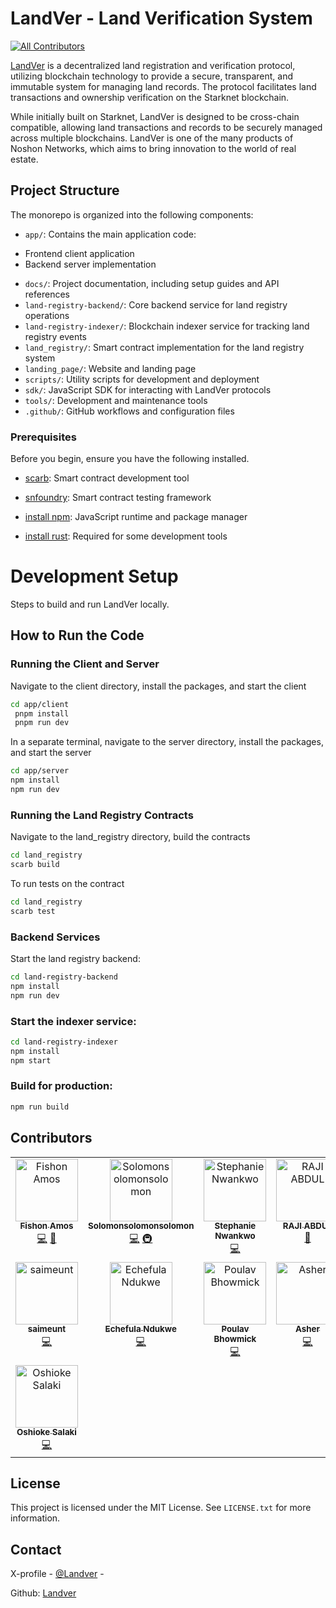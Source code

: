 # LandVer - Land Verification System

<!-- ALL-CONTRIBUTORS-BADGE:START - Do not remove or modify this section -->
[![All Contributors](https://img.shields.io/badge/all_contributors-15-orange.svg?style=flat-square)](https://github.com/NoshonNetworks/landver/graphs/contributors)
<!-- ALL-CONTRIBUTORS-BADGE:END -->

[LandVer](https://landver.net/) is a decentralized land registration and verification protocol, utilizing blockchain technology to provide a secure, transparent, and immutable system for managing land records. The protocol facilitates land transactions and ownership verification on the Starknet blockchain.

While initially built on Starknet, LandVer is designed to be cross-chain compatible, allowing land transactions and records to be securely managed across multiple blockchains. LandVer is one of the many products of Noshon Networks, which aims to bring innovation to the world of real estate.

## Project Structure

The monorepo is organized into the following components:

- `app/`: Contains the main application code:

* Frontend client application
* Backend server implementation

- `docs/`: Project documentation, including setup guides and API references
- `land-registry-backend/`: Core backend service for land registry operations
- `land-registry-indexer/`: Blockchain indexer service for tracking land registry events
- `land_registry/`: Smart contract implementation for the land registry system
- `landing_page/`: Website and landing page
- `scripts/`: Utility scripts for development and deployment
- `sdk/`: JavaScript SDK for interacting with LandVer protocols
- `tools/`: Development and maintenance tools
- `.github/`: GitHub workflows and configuration files


### Prerequisites

Before you begin, ensure you have the following installed. 

- [scarb](https://docs.swmansion.com/scarb/docs.html): Smart contract development tool

- [snfoundry](https://book.getfoundry.sh/getting-started/installation): Smart contract testing framework
- [install npm](https://docs.npmjs.com/downloading-and-installing-node-js-and-npm): JavaScript runtime and package manager
- [install rust](https://www.rust-lang.org/tools/install): Required for some development tools


# Development Setup
 
Steps to build and run LandVer locally.

## How to Run the Code

### Running the Client and Server

 Navigate to the client directory, install the packages, and start the client
```bash 
cd app/client
 pnpm install 
 pnpm run dev
```
 In a separate terminal, navigate to the server directory, install the packages, and start the server

```bash
cd app/server
npm install
npm run dev
```


### Running the Land Registry Contracts

 Navigate to the land_registry directory, build the contracts

```bash
cd land_registry
scarb build
```
 To run tests on the contract

```bash
cd land_registry
scarb test
```

### Backend Services

Start the land registry backend:

```bash
cd land-registry-backend
npm install
npm run dev
```

### Start the indexer service:

```bash
cd land-registry-indexer
npm install
npm start
```

### Build for production:

```bash
npm run build
```

## Contributors
<!-- ALL-CONTRIBUTORS-LIST:START - Do not remove or modify this section -->
<!-- prettier-ignore-start -->
<!-- markdownlint-disable -->
<table>
  <tbody>
    <tr>
      <td align="center" valign="top" width="14.28%"><a href="https://fishonsnote.medium.com/"><img src="https://avatars.githubusercontent.com/u/43862685?v=4?s=100" width="100px;" alt="Fishon Amos"/><br /><sub><b>Fishon Amos</b></sub></a><br /><a href="https://github.com/NoshonNetworks/landver/commits?author=fishonamos" title="Code">💻</a> <a href="https://github.com/NoshonNetworks/landver/pulls?q=is%3Apr+reviewed-by%3Afishonamos" title="Reviewed Pull Requests">👀</a></td>
      <td align="center" valign="top" width="14.28%"><a href="https://github.com/Solomonsolomonsolomon"><img src="https://avatars.githubusercontent.com/u/103282647?v=4?s=100" width="100px;" alt="Solomonsolomonsolomon"/><br /><sub><b>Solomonsolomonsolomon</b></sub></a><br /><a href="https://github.com/NoshonNetworks/landver/commits?author=Solomonsolomonsolomon" title="Code">💻</a> <a href="#infra-Solomonsolomonsolomon" title="Infrastructure (Hosting, Build-Tools, etc)">🚇</a></td>
      <td align="center" valign="top" width="14.28%"><a href="https://github.com/GoSTEAN"><img src="https://avatars.githubusercontent.com/u/63151237?v=4?s=100" width="100px;" alt="Stephanie Nwankwo"/><br /><sub><b>Stephanie Nwankwo</b></sub></a><br /><a href="https://github.com/NoshonNetworks/landver/commits?author=GoSTEAN" title="Code">💻</a></td>
      <td align="center" valign="top" width="14.28%"><a href="https://github.com/rajiabdul"><img src="https://avatars.githubusercontent.com/u/119139404?v=4?s=100" width="100px;" alt="RAJI ABDUL"/><br /><sub><b>RAJI ABDUL</b></sub></a><br /><a href="https://github.com/NoshonNetworks/landver/commits?author=rajiabdul" title="Documentation">📖</a></td>
      <td align="center" valign="top" width="14.28%"><a href="https://github.com/manlikeHB"><img src="https://avatars.githubusercontent.com/u/109147010?v=4?s=100" width="100px;" alt="Yusuf Habib"/><br /><sub><b>Yusuf Habib</b></sub></a><br /><a href="https://github.com/NoshonNetworks/landver/commits?author=manlikeHB" title="Code">💻</a></td>
      <td align="center" valign="top" width="14.28%"><a href="https://github.com/Akshola00"><img src="https://avatars.githubusercontent.com/u/114211385?v=4?s=100" width="100px;" alt="Akinshola"/><br /><sub><b>Akinshola</b></sub></a><br /><a href="https://github.com/NoshonNetworks/landver/commits?author=Akshola00" title="Code">💻</a></td>
      <td align="center" valign="top" width="14.28%"><a href="https://github.com/SoarinSkySagar"><img src="https://avatars.githubusercontent.com/u/117727361?v=4?s=100" width="100px;" alt="Sagar Rana"/><br /><sub><b>Sagar Rana</b></sub></a><br /><a href="https://github.com/NoshonNetworks/landver/commits?author=SoarinSkySagar" title="Code">💻</a></td>
    </tr>
    <tr>
      <td align="center" valign="top" width="14.28%"><a href="https://github.com/saimeunt"><img src="https://avatars.githubusercontent.com/u/5597359?v=4?s=100" width="100px;" alt="saimeunt"/><br /><sub><b>saimeunt</b></sub></a><br /><a href="https://github.com/NoshonNetworks/landver/commits?author=saimeunt" title="Code">💻</a></td>
      <td align="center" valign="top" width="14.28%"><a href="https://deveche.vercel.app/"><img src="https://avatars.githubusercontent.com/u/111073744?v=4?s=100" width="100px;" alt="Echefula Ndukwe"/><br /><sub><b>Echefula Ndukwe</b></sub></a><br /><a href="https://github.com/NoshonNetworks/landver/commits?author=Eche5" title="Code">💻</a></td>
      <td align="center" valign="top" width="14.28%"><a href="https://poulav.vercel.app"><img src="https://avatars.githubusercontent.com/u/133862694?v=4?s=100" width="100px;" alt="Poulav Bhowmick"/><br /><sub><b>Poulav Bhowmick</b></sub></a><br /><a href="https://github.com/NoshonNetworks/landver/commits?author=PoulavBhowmick03" title="Code">💻</a></td>
      <td align="center" valign="top" width="14.28%"><a href="https://github.com/No-bodyq"><img src="https://avatars.githubusercontent.com/u/141028690?v=4?s=100" width="100px;" alt="Asher"/><br /><sub><b>Asher</b></sub></a><br /><a href="https://github.com/NoshonNetworks/landver/commits?author=No-bodyq" title="Code">💻</a></td>
      <td align="center" valign="top" width="14.28%"><a href="https://github.com/Villarley"><img src="https://avatars.githubusercontent.com/u/115122095?v=4?s=100" width="100px;" alt="Santiago Villarreal Arley"/><br /><sub><b>Santiago Villarreal Arley</b></sub></a><br /><a href="https://github.com/NoshonNetworks/landver/commits?author=Villarley" title="Code">💻</a></td>
      <td align="center" valign="top" width="14.28%"><a href="https://github.com/Otaiki1"><img src="https://avatars.githubusercontent.com/u/38711713?v=4?s=100" width="100px;" alt="Abdulsamad sadiq"/><br /><sub><b>Abdulsamad sadiq</b></sub></a><br /><a href="https://github.com/NoshonNetworks/landver/commits?author=Otaiki1" title="Code">💻</a></td>
      <td align="center" valign="top" width="14.28%"><a href="https://github.com/Calebux"><img src="https://avatars.githubusercontent.com/u/119738245?v=4?s=100" width="100px;" alt="Caleb "/><br /><sub><b>Caleb </b></sub></a><br /><a href="#design-Calebux" title="Design">🎨</a> <a href="https://github.com/NoshonNetworks/landver/commits?author=Calebux" title="Documentation">📖</a></td>
    </tr>
    <tr>
      <td align="center" valign="top" width="14.28%"><a href="https://github.com/Oshioke-Salaki"><img src="https://avatars.githubusercontent.com/u/105825121?v=4?s=100" width="100px;" alt="Oshioke Salaki"/><br /><sub><b>Oshioke Salaki</b></sub></a><br /><a href="https://github.com/NoshonNetworks/landver/commits?author=Oshioke-Salaki" title="Code">💻</a></td>
    </tr>
  </tbody>
</table>

<!-- markdownlint-restore -->
<!-- prettier-ignore-end -->

<!-- ALL-CONTRIBUTORS-LIST:END -->

</a>

## License

This project is licensed under the MIT License. See `LICENSE.txt` for more information.

## Contact

X-profile - [@Landver](https://x.com/landver0) -

Github: [Landver](https://github.com/NoshonNetworks/landver)
